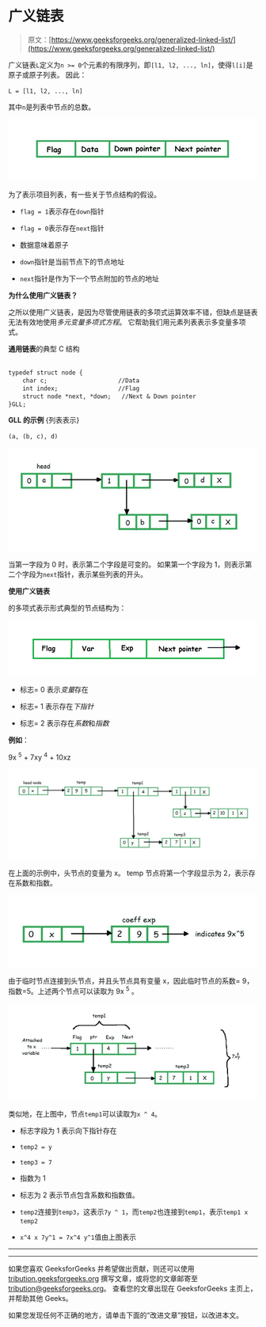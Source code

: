 # 广义链表

> 原文：[https://www.geeksforgeeks.org/generalized-linked-list/](https://www.geeksforgeeks.org/generalized-linked-list/)

广义链表`L`定义为`n >= 0`个元素的有限序列，即`[l1, l2, ..., ln]`，使得`l[i]`是原子或原子列表。 因此：

`L = [l1, l2, ..., ln]`

其中`n`是列表中节点的总数。

![](img/791b25086c8a255668b749cfe678d8db.png)

为了表示项目列表，有一些关于节点结构的假设。

*   `flag = 1`表示存在`down`指针

*   `flag = 0`表示存在`next`指针

*   数据意味着原子

*   `down`指针是当前节点下的节点地址

*   `next`指针是作为下一个节点附加的节点的地址

**为什么使用广义链表？**

之所以使用广义链表，是因为尽管使用链表的多项式运算效率不错，但缺点是链表无法有效地使用*多元变量多项式方程*。 它帮助我们用元素列表表示多变量多项式。

**通用链表**的典型 C 结构

```

typedef struct node { 
    char c;                    //Data 
    int index;                 //Flag 
    struct node *next, *down;   //Next & Down pointer 
}GLL; 

```

**GLL 的示例** {列表表示}

`(a, (b, c), d)`

![](img/f06d1052afeca25d6f694deb93038e59.png)

当第一字段为 0 时，表示第二个字段是可变的。 如果第一个字段为 1，则表示第二个字段为`next`指针，表示某些列表的开头。

**使用广义链表**

的多项式表示形式典型的节点结构为：

![](img/80c740a0bdf2dee04b8bbb9f55d2e20d.png)

*   标志= 0 表示*变量*存在

*   标志= 1 表示存在*下指针*

*   标志= 2 表示存在*系数*和*指数*

**例如**：

9x <sup>5</sup> + 7xy <sup>4</sup> + 10xz

![](img/ccc9af1cf17a34bd12962a31deab757b.png)

在上面的示例中，头节点的变量为 x。 temp 节点将第一个字段显示为 2，表示存在系数和指数。

![](img/e92d88bd318dfb248401c9a7f06fc30a.png)

由于临时节点连接到头节点，并且头节点具有变量 x，因此临时节点的系数= 9，指数=5。上述两个节点可以读取为 9x <sup>5</sup> 。

![](img/d8d96767a4428a23cf730df5298228aa.png)

类似地，在上图中，节点`temp1`可以读取为`x ^ 4`。

*   标志字段为 1 表示向下指针存在

*   `temp2 = y`

*   `temp3 = 7`

*   指数为 1

*   标志为 2 表示节点包含系数和指数值。

*   `temp2`连接到`temp3`，这表示`7y ^ 1`，而`temp2`也连接到`temp1`，表示`temp1 x temp2`

*   `x^4 x 7y^1 = 7x^4 y^1`值由上图表示



* * *

* * *

如果您喜欢 GeeksforGeeks 并希望做出贡献，则还可以使用 [tribution.geeksforgeeks.org](https://contribute.geeksforgeeks.org/) 撰写文章，或将您的文章邮寄至 tribution@geeksforgeeks.org。 查看您的文章出现在 GeeksforGeeks 主页上，并帮助其他 Geeks。

如果您发现任何不正确的地方，请单击下面的“改进文章”按钮，以改进本文。